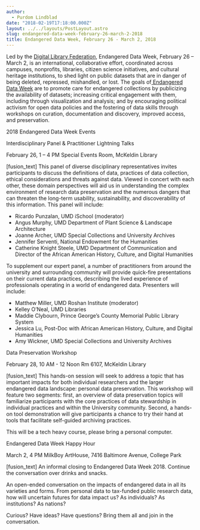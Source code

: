 ```yaml
---
author:
  - Purdom Lindblad
date: "2018-02-19T17:18:00.000Z"
layout: ../../layouts/PostLayout.astro
slug: endangered-data-week-february-26-march-2-2018
title: Endangered Data Week, February 26 - March 2, 2018
---
```


Led by the [Digital Library Federation](https://www.diglib.org/), Endangered Data Week, February 26 – March 2, is an international, collaborative effort, coordinated across campuses, nonprofits, libraries, citizen science initiatives, and cultural heritage institutions, to shed light on public datasets that are in danger of being deleted, repressed, mishandled, or lost. The goals of[ Endangered Data Week](http://endangereddataweek.org/) are to promote care for endangered collections by publicizing the availability of datasets; increasing critical engagement with them, including through visualization and analysis; and by encouraging political activism for open data policies and the fostering of data skills through workshops on curation, documentation and discovery, improved access, and preservation.

2018 Endangered Data Week Events

Interdisciplinary Panel & Practitioner Lightning Talks

February 26, 1 – 4 PM Special Events Room, McKeldin Library

\[fusion_text] This panel of diverse disciplinary representatives invites participants to discuss the definitions of data, practices of data collection, ethical considerations and threats against data. Viewed in concert with each other, these domain perspectives will aid us in understanding the complex environment of research data preservation and the numerous dangers that can threaten the long-term usability, sustainability, and discoverability of this information. This panel will include:

- Ricardo Punzalan, UMD iSchool (moderator)
- Angus Murphy, UMD Department of Plant Science & Landscape Architecture
- Joanne Archer, UMD Special Collections and University Archives
- Jennifer Serventi, National Endowment for the Humanities
- Catherine Knight Steele, UMD Department of Communication and Director of the African American History, Culture, and Digital Humanities

To supplement our expert panel, a number of practitioners from around the university and surrounding community will provide quick-fire presentations on their current data practices, describing the lived experience of professionals operating in a world of endangered data. Presenters will include:

- Matthew Miller, UMD Roshan Institute (moderator)
- Kelley O’Neal, UMD Libraries
- Maddie Clybourn, Prince George’s County Memorial Public Library System
- Jessica Lu, Post-Doc with African American History, Culture, and Digital Humanities
- Amy Wickner, UMD Special Collections and University Archives

Data Preservation Workshop

February 28, 10 AM - 12 Noon Rm 6107, McKeldin Library

\[fusion_text] This hands-on session will seek to address a topic that has important impacts for both individual researchers and the larger endangered data landscape: personal data preservation. This workshop will feature two segments: first, an overview of data preservation topics will familiarize participants with the core practices of data stewardship in individual practices and within the University community. Second, a hands-on tool demonstration will give participants a chance to try their hand at tools that facilitate self-guided archiving practices.

This will be a tech heavy course, please bring a personal computer.

Endangered Data Week Happy Hour

March 2, 4 PM MilkBoy ArtHouse, 7416 Baltimore Avenue, College Park

\[fusion_text] An informal closing to Endangered Data Week 2018. Continue the conversation over drinks and snacks.

An open-ended conversation on the impacts of endangered data in all its varieties and forms. From personal data to tax-funded public research data, how will uncertain futures for data impact us? As individuals? As institutions? As nations?

Curious? Have ideas? Have questions? Bring them all and join in the conversation.
